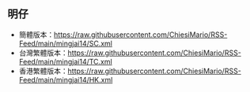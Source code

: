 ## 明仔
- 簡體版本：https://raw.githubusercontent.com/ChiesiMario/RSS-Feed/main/mingjai14/SC.xml
- 台灣繁體版本：https://raw.githubusercontent.com/ChiesiMario/RSS-Feed/main/mingjai14/TC.xml
- 香港繁體版本：https://raw.githubusercontent.com/ChiesiMario/RSS-Feed/main/mingjai14/HK.xml